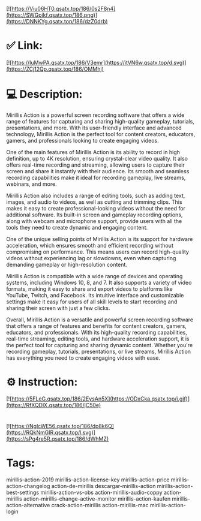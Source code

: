 [![https://Viu06HT0.qsatx.top/186/0s2F8n4](https://SWGpikf.qsatx.top/186.png)](https://DNNKYg.qsatx.top/186/dzZ0drb)
# ✅ Link:
[![https://IuMwPA.qsatx.top/186/V3emr](https://itVN6w.qsatx.top/d.svg)](https://ZCj12Qp.qsatx.top/186/OMMhj)
# 💻 Description:
Mirillis Action is a powerful screen recording software that offers a wide range of features for capturing and sharing high-quality gameplay, tutorials, presentations, and more. With its user-friendly interface and advanced technology, Mirillis Action is the perfect tool for content creators, educators, gamers, and professionals looking to create engaging videos.

One of the main features of Mirillis Action is its ability to record in high definition, up to 4K resolution, ensuring crystal-clear video quality. It also offers real-time recording and streaming, allowing users to capture their screen and share it instantly with their audience. Its smooth and seamless recording capabilities make it ideal for recording gameplay, live streams, webinars, and more.

Mirillis Action also includes a range of editing tools, such as adding text, images, and audio to videos, as well as cutting and trimming clips. This makes it easy to create professional-looking videos without the need for additional software. Its built-in screen and gameplay recording options, along with webcam and microphone support, provide users with all the tools they need to create dynamic and engaging content.

One of the unique selling points of Mirillis Action is its support for hardware acceleration, which ensures smooth and efficient recording without compromising on performance. This means users can record high-quality videos without experiencing lag or slowdowns, even when capturing demanding gameplay or high-resolution content.

Mirillis Action is compatible with a wide range of devices and operating systems, including Windows 10, 8, and 7. It also supports a variety of video formats, making it easy to share and export videos to platforms like YouTube, Twitch, and Facebook. Its intuitive interface and customizable settings make it easy for users of all skill levels to start recording and sharing their screen with just a few clicks.

Overall, Mirillis Action is a versatile and powerful screen recording software that offers a range of features and benefits for content creators, gamers, educators, and professionals. With its high-quality recording capabilities, real-time streaming, editing tools, and hardware acceleration support, it is the perfect tool for capturing and sharing dynamic content. Whether you're recording gameplay, tutorials, presentations, or live streams, Mirillis Action has everything you need to create engaging videos with ease.

# ⚙️ Instruction:
[![https://5FLeG.qsatx.top/186/2EysAn5X](https://ODxCka.qsatx.top/i.gif)](https://RfXQDlX.qsatx.top/186/jC50e)
#
[![https://NglcWE56.qsatx.top/186/dp8k6Q](https://RQkNmGlR.qsatx.top/l.svg)](https://sPg4re5R.qsatx.top/186/dWhMZ)
# Tags:
mirillis-action-2019 mirillis-action-license-key mirillis-action-price mirillis-action-changelog action-de-mirillis descargar-mirillis-action mirillis-action-best-settings mirillis-action-vs-obs action-mirillis-audio-coppy action-mirillis action-mirillis-change-active-monitor mirillis-action-kaufen mirillis-action-alternative crack-action-mirillis action-mirillis-mac mirillis-action-login





